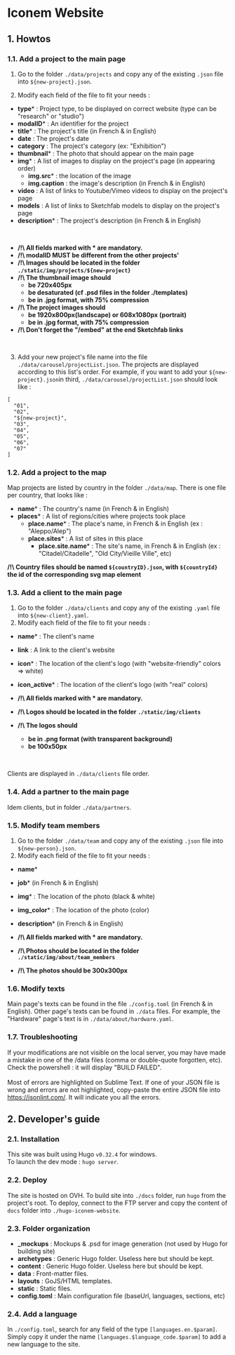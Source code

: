 # Iconem Website

## 1. Howtos

### 1.1. Add a project to the main page

1. Go to the folder `./data/projects` and copy any of the existing `.json` file into `${new-project}.json`.

2. Modify each field of the file to fit your needs :

- **type**\* : Project type, to be displayed on correct website (type can be "research" or "studio")
- **modalID**\* : An identifier for the project
- **title**\* : The project's title (in French & in English)
- **date** : The project's date
- **category** : The project's category (ex: "Exhibition")
- **thumbnail**\* : The photo that should appear on the main page
- **img**\* : A list of images to display on the project's page (in appearing order)
  - **img.src**\* : the location of the image
  - **img.caption** : the image's description (in French & in English)
- **video** : A list of links to Youtube/Vimeo videos to display on the project's page
- **models** : A list of links to Sketchfab models to display on the project's page
- **description**\* : The project's description (in French & in English)

<br />

- **/!\ All fields marked with \* are mandatory.**
- **/!\ modalID MUST be different from the other projects'**
- **/!\ Images should be located in the folder `./static/img/projects/${new-project}`**
- **/!\ The thumbnail image should**
  - **be 720x405px**
  - **be desaturated (cf .psd files in the folder ./templates)**
  - **be in .jpg format, with 75% compression**
- **/!\ The project images should**
  - **be 1920x800px(landscape) or 608x1080px (portrait)**
  - **be in .jpg format, with 75% compression**
- **/!\ Don't forget the "/embed" at the end Sketchfab links**

<br />

3. Add your new project's file name into the file `./data/carousel/projectList.json`. The projects are displayed according to this list's order. For example, if you want to add your `${new-project}.json`in third, `./data/carousel/projectList.json` should look like :

```
[
  "01",
  "02",
  "${new-project}",
  "03",
  "04",
  "05",
  "06",
  "07"
]
```

### 1.2. Add a project to the map

Map projects are listed by country in the folder `./data/map`. There is one file per country, that looks like :

- **name**\* : The country's name (in French & in English)
- **places**\* : A list of regions/cities where projects took place
  - **place.name**\* : The place's name, in French & in English (ex : "Aleppo/Alep")
  - **place.sites**\* : A list of sites in this place
    - **place.site.name**\* : The site's name, in French & in English (ex : "Citadel/Citadelle", "Old City/Vieille Ville", etc)

**/!\ Country files should be named `${countryID}.json`, with `${countryId}` the id of the corresponding svg map element**

### 1.3. Add a client to the main page

1. Go to the folder `./data/clients` and copy any of the existing `.yaml` file into `${new-client}.yaml`.
2. Modify each field of the file to fit your needs :

- **name**\* : The client's name
- **link** : A link to the client's website
- **icon**\* : The location of the client's logo (with "website-friendly" colors => white)
- **icon_active**\* : The location of the client's logo (with "real" colors)

- **/!\ All fields marked with \* are mandatory.**
- **/!\ Logos should be located in the folder `./static/img/clients`**
- **/!\ The logos should**
  - **be in .png format (with transparent background)**
  - **be 100x50px**

<br/>
    
Clients are displayed in `./data/clients` file order.

### 1.4. Add a partner to the main page

Idem clients, but in folder `./data/partners`.

### 1.5. Modify team members

1. Go to the folder `./data/team` and copy any of the existing `.json` file into `${new-person}.json`.
2. Modify each field of the file to fit your needs :

- **name**\*
- **job**\* (in French & in English)
- **img**\* : The location of the photo (black & white)
- **img_color**\* : The location of the photo (color)
- **description**\* (in French & in English)

- **/!\ All fields marked with \* are mandatory.**
- **/!\ Photos should be located in the folder `./static/img/about/team_members`**
- **/!\ The photos should be 300x300px**

### 1.6. Modify texts

Main page's texts can be found in the file `./config.toml` (in French & in English). Other page's texts can be found in `./data` files. For example, the "Hardware" page's text is in `./data/about/hardware.yaml`.

### 1.7. Troubleshooting

If your modifications are not visible on the local server, you may have made a mistake in one of the /data files (comma or double-quote forgotten, etc). Check the powershell : it will display "BUILD FAILED".
<br/>
<br/>
Most of errors are highlighted on Sublime Text. If one of your JSON file is wrong and errors are not highlighted, copy-paste the entire JSON file into https://jsonlint.com/. It will indicate you all the errors.

## 2. Developer's guide

### 2.1. Installation

This site was built using Hugo `v0.32.4` for windows.
<br/>
To launch the dev mode : `hugo server`.

### 2.2. Deploy

The site is hosted on OVH. To build site into `./docs` folder, run `hugo` from the project's root.
To deploy, connect to the FTP server and copy the content of `docs` folder into `./hugo-iconem-website`.

### 2.3. Folder organization

- **\_mockups** : Mockups & .psd for image generation (not used by Hugo for building site)
- **archetypes** : Generic Hugo folder. Useless here but should be kept.
- **content** : Generic Hugo folder. Useless here but should be kept.
- **data** : Front-matter files.
- **layouts** : GoJS/HTML templates.
- **static** : Static files.
- **config.toml** : Main configuration file (baseUrl, languages, sections, etc)

### 2.4. Add a language

In `./config.toml`, search for any field of the type `[languages.en.$param]`. Simply copy it under the name `[languages.$language_code.$param]` to add a new language to the site.

